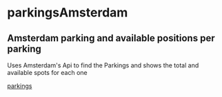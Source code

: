 # parkingsAmsterdam
## Amsterdam parking and available positions per parking

Uses Amsterdam's Api to find the Parkings and shows the total and available  spots for each one


[parkings](http://ksulourgeio.gr/TheoJohn/#/map)
